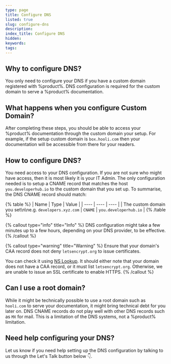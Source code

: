 ```yaml
---
type: page
title: Configure DNS
listed: true
slug: configure-dns
description: 
index_title: Configure DNS
hidden: 
keywords: 
tags: 
---
```


## Why to configure DNS?

You only need to configure your DNS if you have a custom domain registered with %product%. DNS configuration is required for the custom domain to serve a %product% documentation.

## What happens when you configure Custom Domain?

After completing these steps, you should be able to access your %product% documentation through the custom domain your setup. For example, if the setup custom domain is `box.hooli.com` then your documentation will be accessible from there for your readers. 

## How to configure DNS?

You need access to your DNS configuration. If you are not sure who might have access, then it is most likely it is your IT Admin. The only configuration needed is to setup a CNAME record that matches the host `you.developerhub.io` to the custom domain that you set up. To summarise, the DNS CNAME record should match:

{% table %}
| Name | Type | Value | 
| ---- | ---- | ---- | 
| The custom domain you set\n\ne.g. `developers.xyz.com` | `CNAME` | `you.developerhub.io` | 
{% /table %}

{% callout type="info" title="Info" %}
DNS configuration might take a few minutes up to a few hours, depending on your DNS provider, to be effective.
{% /callout %}

{% callout type="warning" title="Warning" %}
Ensure that your domain's CAA record does not deny `letsencrypt.org` to issue certificates.

You can check it using [NS Lookup](https://www.nslookup.io/domains/developerhub.io/dns-records/caa/). It should either note that your domain does not have a CAA record, or it must list `letsencrypt.org`. Otherwise, we are unable to issue an SSL certificate to enable HTTPS.
{% /callout %}

## Can I use a root domain?

While it might be technically possible to use a root domain such as `hooli.com` to serve your documentation, it might bring technical debt for you later on. DNS CNAME records do not play well with other DNS records such as `MX` for mail. This is a limitation of the DNS systems, not a %product% limitation.

## Need help configuring your DNS?

Let us know if you need help setting up the DNS configuration by talking to us through the Let's Talk button below 👇.